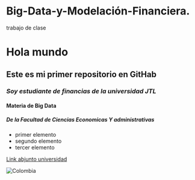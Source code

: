# Big-Data-y-Modelación-Financiera.
trabajo de clase
# Hola mundo 
## **Este es mi primer repositorio en GitHab**
### *Soy estudiante de financias de la universidad JTL*
#### Materia de Big Data 
##### De la Facultad de Ciencias Economicas Y administrativas 

* primer elemento
* segundo elemento
* tercer elemento

[Link abjunto universidad](https://www.utadeo.edu.co/es)

![Colombia](https://govco-prod-webutils.s3.amazonaws.com/uploads/2022-12-13/d50f15a1-7851-407a-98c4-5bb14ee301ae-1imagen_noticia.svg)

